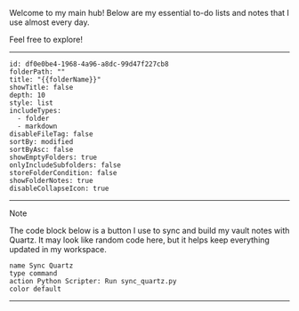 Welcome to my main hub! Below are my essential to-do lists and notes that I use almost every day.

Feel free to explore!

---
```folder-overview
id: df0e0be4-1968-4a96-a8dc-99d47f227cb8
folderPath: ""
title: "{{folderName}}"
showTitle: false
depth: 10
style: list
includeTypes:
  - folder
  - markdown
disableFileTag: false
sortBy: modified
sortByAsc: false
showEmptyFolders: true
onlyIncludeSubfolders: false
storeFolderCondition: false
showFolderNotes: true
disableCollapseIcon: true
```

---

> [!Note]
> The code block below is a button I use to sync and build my vault notes with Quartz. It may look like random code here, but it helps keep everything updated in my workspace.

```button
name Sync Quartz
type command
action Python Scripter: Run sync_quartz.py
color default
```

---
